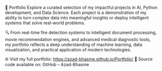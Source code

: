 🚀 Portfolio
Explore a curated selection of my impactful projects in AI, Python development, and Data Science. Each project is a demonstration of my ability to turn complex data into meaningful insights or deploy intelligent systems that solve real-world problems.

🔍 From real-time fire detection systems to intelligent document processing, movie recommendation engines, and advanced medical diagnostic tools, my portfolio reflects a deep understanding of machine learning, data visualization, and practical application of modern technologies.

🌐 Visit my full portfolio: https://azad-bhasme.github.io/Portfolio/
📂 Source code available on: GitHub – Azad-Bhasme

